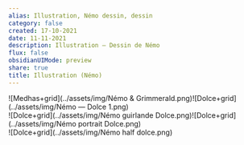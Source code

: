 ```yaml
---
alias: Illustration, Némo dessin, dessin
category: false
created: 17-10-2021
date: 11-11-2021
description: Illustration — Dessin de Némo
flux: false
obsidianUIMode: preview
share: true
title: Illustration (Némo)
---
```


![Medhas+grid](../assets/img/Némo & Grimmerald.png)![Dolce+grid](../assets/img/Némo — Dolce 1.png)  
![Dolce+grid](../assets/img/Némo guirlande Dolce.png)![Dolce+grid](../assets/img/Némo portrait Dolce.png)  
![Dolce+grid](../assets/img/Némo half dolce.png)
